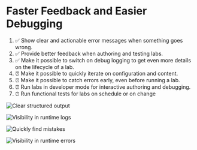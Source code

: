 # Faster Feedback and Easier Debugging

1. ✅ Show clear and actionable error messages when something goes wrong.
2. ✅ Provide better feedback when authoring and testing labs.
3. ✅ Make it possible to switch on debug logging to get even more details on the lifecycle of a lab.
4. ⏰ Make it possible to quickly iterate on configuration and content.
5. ⏰ Make it possible to catch errors early, even before running a lab.
6. ⏰ Run labs in developer mode for interactive authoring and debugging.
7. ⏰ Run functional tests for labs on schedule or on change

![Clear structured output](/assets/start_output.png)

![Visibility in runtime logs](/assets/logs_output.png)

![Quickly find mistakes](/assets/parse_error.png)

![Visibility in runtime errors](/assets/runtime_error.png)

